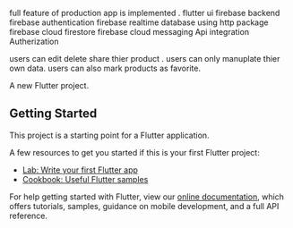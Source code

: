 full feature of production app is implemented .
flutter ui
firebase backend
firebase authentication
firebase realtime database using http package
firebase cloud firestore
firebase cloud messaging
Api integration
Autherization

users can edit delete share thier product . users can only manuplate thier own data.
users can also mark products as favorite.

A new Flutter project.

## Getting Started

This project is a starting point for a Flutter application.

A few resources to get you started if this is your first Flutter project:

- [Lab: Write your first Flutter app](https://flutter.dev/docs/get-started/codelab)
- [Cookbook: Useful Flutter samples](https://flutter.dev/docs/cookbook)

For help getting started with Flutter, view our
[online documentation](https://flutter.dev/docs), which offers tutorials,
samples, guidance on mobile development, and a full API reference.

